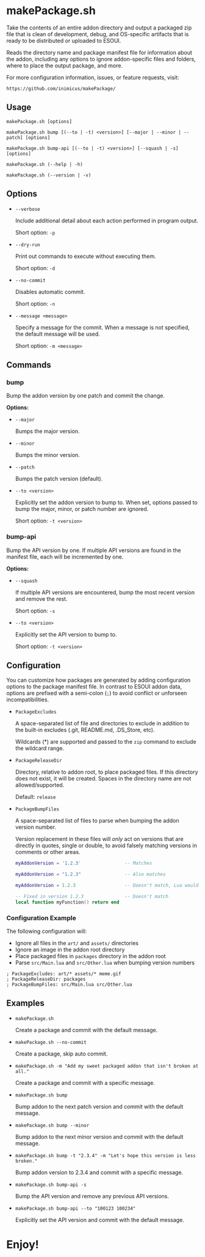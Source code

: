 # makePackage.sh

Take the contents of an entire addon directory and output a packaged zip file
that is clean of development, debug, and OS-specific artifacts that is ready
to be distributed or uploaded to ESOUI.

Reads the directory name and package manifest file for information about the addon,
including any options to ignore addon-specific files and folders, where to place
the output package, and more.

For more configuration information, issues, or feature requests, visit:

    https://github.com/inimicus/makePackage/


## Usage

`makePackage.sh [options]`

`makePackage.sh bump [(--to | -t) <version>] [--major | --minor | --patch] [options]`

`makePackage.sh bump-api [(--to | -t) <version>] [--squash | -s] [options]`

`makePackage.sh (--help | -h)`

`makePackage.sh (--version | -v)`


## Options

* `--verbose`

    Include additional detail about each action performed in program output.

    Short option: `-p`

* `--dry-run`

    Print out commands to execute without executing them.

    Short option: `-d`

* `--no-commit`

    Disables automatic commit.

    Short option: `-n`

* `--message <message>`

    Specify a message for the commit. When a message is not specified, the default message will be used.

    Short option: `-m <message>`


## Commands

### bump

Bump the addon version by one patch and commit the change.

**Options:**

* `--major`

    Bumps the major version.

* `--minor`

    Bumps the minor version.

* `--patch`

    Bumps the patch version (default).

* `--to <version>`

    Explicitly set the addon version to bump to.  When set, options passed to bump the major, minor, or patch number are ignored.

    Short option: `-t <version>`


### bump-api

Bump the API version by one. If multiple API versions are found in the manifest
file, each will be incremented by one.

**Options:**

* `--squash`

    If multiple API versions are encountered, bump the most recent version and remove the rest.

    Short option: `-s`

* `--to <version>`

    Explicitly set the API version to bump to.

    Short option: `-t <version>`

## Configuration

You can customize how packages are generated by adding configuration options to
the package manifest file. In contrast to ESOUI addon data, options are prefixed
with a semi-colon (`;`) to avoid conflict or unforseen incompatibilities.

* `PackageExcludes`

    A space-separated list of file and directories to exclude in addition to the built-in excludes (.git, README.md, .DS_Store, etc).

    Wildcards (*) are supported and passed to the `zip` command to exclude the wildcard range.

* `PackageReleaseDir`

    Directory, relative to addon root, to place packaged files. If this directory does not exist, it will be created. Spaces in the directory name are not allowed/supported.

    Default: `release`

* `PackageBumpFiles`

    A space-separated list of files to parse when bumping the addon version number.

    Version replacement in these files will _only_ act on versions that are directly in quotes, single or double, to avoid falsely matching versions in comments or other areas.

    ```Lua
    myAddonVersion = '1.2.3'                -- Matches

    myAddonVersion = "1.2.3"                -- Also matches

    myAddonVersion = 1.2.3                  -- Doesn't match, Lua wouldn't like it either

    -- Fixed in version 1.2.3               -- Doesn't match
    local function myFunction() return end
    ```

### Configuration Example

The following configuration will:

* Ignore all files in the `art/` and `assets/` directories
* Ignore an image in the addon root directory
* Place packaged files in `packages` directory in the addon root
* Parse `src/Main.lua` and `src/Other.lua` when bumping version numbers

```
; PackageExcludes: art/* assets/* meme.gif
; PackageReleaseDir: packages
; PackageBumpFiles: src/Main.lua src/Other.lua
```

## Examples

* `makePackage.sh`

    Create a package and commit with the default message.

* `makePackage.sh --no-commit`

    Create a package, skip auto commit.

* `makePackage.sh -m "Add my sweet packaged addon that isn't broken at all."`

    Create a package and commit with a specific message.

* `makePackage.sh bump`

    Bump addon to the next patch version and commit with the default message.

* `makePackage.sh bump --minor`

    Bump addon to the next minor version and commit with the default message.

* `makePackage.sh bump -t "2.3.4" -m "Let's hope this version is less broken."`

    Bump addon version to 2.3.4 and commit with a specific message.

* `makePackage.sh bump-api -s`

    Bump the API version and remove any previous API versions.

* `makePackage.sh bump-api --to "100123 100234"`

    Explicitly set the API version and commit with the default message.


# Enjoy!
